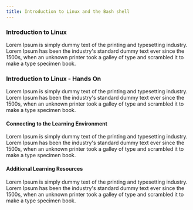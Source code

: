```yaml
---
title: Introduction to Linux and the Bash shell
---
```

### Introduction to Linux

<div class="container">
  <div class="row">
    <div class="col">
      <!-- Your content here -->
      Lorem Ipsum is simply dummy text of the printing and typesetting industry. Lorem Ipsum has been the industry's standard dummy text ever since the 1500s, when an unknown printer took a galley of type and scrambled it to make a type specimen book. 
      <!-- Your content here -->
    </div>
  </div>
</div>

<!-- Linux is an [operating system](https://en.wikipedia.org/wiki/Operating_system) widely used in scientific computing including bioinformatics.  -->

<!-- {%pdf "../uploads/IntroductionToLinux.pdf %} -->

### Introduction to Linux - Hands On

<div class="container">
  <div class="row">
    <div class="col">
      <!-- Your content here -->
      Lorem Ipsum is simply dummy text of the printing and typesetting industry. Lorem Ipsum has been the industry's standard dummy text ever since the 1500s, when an unknown printer took a galley of type and scrambled it to make a type specimen book. 
      <!-- Your content here -->
    </div>
  </div>
</div>

<!-- We will use the [Introducing the Shell](https://datacarpentry.org/shell-genomics/01-introduction.html) materials from the
Data Carpentry Genomics workshop as an introduction to the shell. These materials were produced by
[The Carpentries](https://carpentries.org/), an international capacity building network focused on foundational coding and
data science skills. -->

#### Connecting to the Learning Environment

<div class="container">
  <div class="row">
    <div class="col">
      <!-- Your content here -->
      Lorem Ipsum is simply dummy text of the printing and typesetting industry. Lorem Ipsum has been the industry's standard dummy text ever since the 1500s, when an unknown printer took a galley of type and scrambled it to make a type specimen book.
      <!-- Your content here -->
    </div>
  </div>
</div>

#### Additional Learning Resources


<div class="container">
  <div class="row">
    <div class="col">
      <!-- Your content here -->
      Lorem Ipsum is simply dummy text of the printing and typesetting industry. Lorem Ipsum has been the industry's standard dummy text ever since the 1500s, when an unknown printer took a galley of type and scrambled it to make a type specimen book.
      <!-- Your content here -->
    </div>
  </div>
</div>


